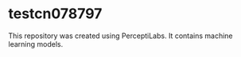 # testcn078797
This repository was created using PerceptiLabs. It contains machine learning models.
